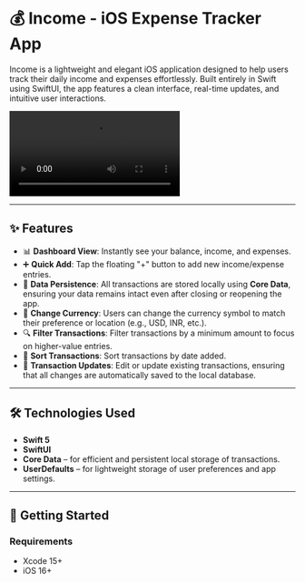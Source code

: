 # 💰 Income - iOS Expense Tracker App

Income is a lightweight and elegant iOS application designed to help users track their daily income and expenses effortlessly. Built entirely in Swift using SwiftUI, the app features a clean interface, real-time updates, and intuitive user interactions.

![App Demo](Assets/demo.mp4)

---

## ✨ Features

- 📊 **Dashboard View**: Instantly see your balance, income, and expenses.
- ➕ **Quick Add**: Tap the floating "+" button to add new income/expense entries.
- 💾 **Data Persistence**: All transactions are stored locally using **Core Data**, ensuring your data remains intact even after closing or reopening the app.
- 💸 **Change Currency**: Users can change the currency symbol to match their preference or location (e.g., USD, INR, etc.).
- 🔍 **Filter Transactions**: Filter transactions by a minimum amount to focus on higher-value entries.
- 📅 **Sort Transactions**: Sort transactions by date added.
- 🔄 **Transaction Updates**: Edit or update existing transactions, ensuring that all changes are automatically saved to the local database.

---

## 🛠️ Technologies Used

- **Swift 5**
- **SwiftUI**
- **Core Data** – for efficient and persistent local storage of transactions.
- **UserDefaults** – for lightweight storage of user preferences and app settings.

---

## 🚀 Getting Started

### Requirements
- Xcode 15+
- iOS 16+
